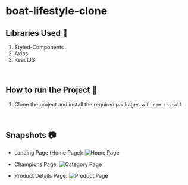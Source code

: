 # boat-lifestyle-clone

## Libraries Used 🌟

1. Styled-Components
2. Axios
3. ReactJS

<br>

## How to run the Project 🤖

1. Clone the project and install the required packages with `npm install`

<br>

## Snapshots 📷

- Landing Page (Home Page):
  ![Home Page](https://user-images.githubusercontent.com/35700009/138110802-fca0ecb0-968b-40ad-9b08-581a423262f8.png)

- Champions Page:
  ![Category Page](https://user-images.githubusercontent.com/35700009/138111008-c3e05fd9-3210-40c3-a3b7-373168ab63be.png)

- Product Details Page:
  ![Product Page](https://user-images.githubusercontent.com/35700009/138111102-5514f298-cd7b-43e3-a332-320a037d8a76.png)

<br>
